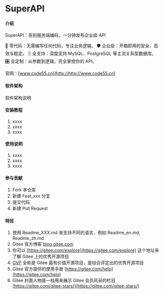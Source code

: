 # SuperAPI

#### 介绍
SuperAPI：告别服务端编码，一分钟发布企业级 API

🚀 零代码：无需编写任何代码，专注业务逻辑。
🛡️ 企业级：开箱即用的安全、高效与稳定。
🗄️ 全支持：深度支持 MySQL、PostgreSQL 等主流关系型数据库。
🎛️ 全定制：从参数到逻辑，完全掌控你的 API。

官网：[www.code55.cn](http://http://www.code55.cn)

#### 软件架构

软件架构说明


#### 安装教程

1.  xxxx
2.  xxxx
3.  xxxx

#### 使用说明

1.  xxxx
2.  xxxx
3.  xxxx

#### 参与贡献

1.  Fork 本仓库
2.  新建 Feat_xxx 分支
3.  提交代码
4.  新建 Pull Request


#### 特技

1.  使用 Readme\_XXX.md 来支持不同的语言，例如 Readme\_en.md, Readme\_zh.md
2.  Gitee 官方博客 [blog.gitee.com](https://blog.gitee.com)
3.  你可以 [https://gitee.com/explore](https://gitee.com/explore) 这个地址来了解 Gitee 上的优秀开源项目
4.  [GVP](https://gitee.com/gvp) 全称是 Gitee 最有价值开源项目，是综合评定出的优秀开源项目
5.  Gitee 官方提供的使用手册 [https://gitee.com/help](https://gitee.com/help)
6.  Gitee 封面人物是一档用来展示 Gitee 会员风采的栏目 [https://gitee.com/gitee-stars/](https://gitee.com/gitee-stars/)
